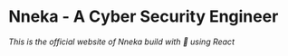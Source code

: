 # Nneka - A Cyber Security Engineer

*This is the official website of Nneka build with  :sparkling_heart: using React*
